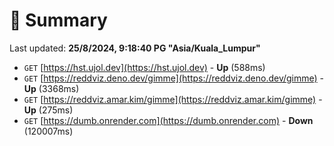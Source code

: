 # 📖 Summary
Last updated: **25/8/2024, 9:18:40 PG "Asia/Kuala_Lumpur"**

- `GET` [https://hst.ujol.dev](https://hst.ujol.dev) - **Up** (588ms)
- `GET` [https://reddviz.deno.dev/gimme](https://reddviz.deno.dev/gimme) - **Up** (3368ms)
- `GET` [https://reddviz.amar.kim/gimme](https://reddviz.amar.kim/gimme) - **Up** (275ms)
- `GET` [https://dumb.onrender.com](https://dumb.onrender.com) - **Down** (120007ms)
